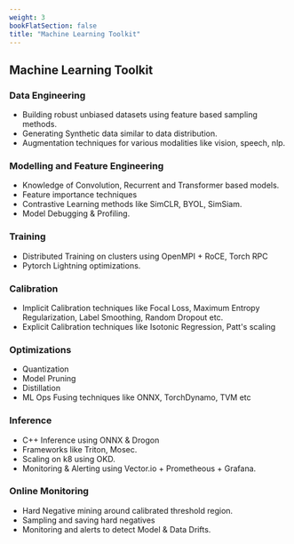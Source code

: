 ```yaml
---
weight: 3
bookFlatSection: false
title: "Machine Learning Toolkit"
---
```


## **Machine Learning Toolkit**

### **Data Engineering**
* Building robust unbiased datasets using feature based sampling methods.
* Generating Synthetic data similar to data distribution.
* Augmentation techniques for various modalities like vision, speech, nlp.

### **Modelling and Feature Engineering**
* Knowledge of Convolution, Recurrent and Transformer based models.
* Feature importance techniques
* Contrastive Learning methods like SimCLR, BYOL, SimSiam.
* Model Debugging & Profiling.

### **Training**
* Distributed Training on clusters using OpenMPI + RoCE, Torch RPC
* Pytorch Lightning optimizations.

### **Calibration**
* Implicit Calibration techniques like Focal Loss, Maximum Entropy Regularization, Label Smoothing, Random Dropout etc.
* Explicit Calibration techniques like Isotonic Regression, Patt's scaling

### **Optimizations**
* Quantization
* Model Pruning
* Distillation
* ML Ops Fusing techniques like ONNX, TorchDynamo, TVM etc

### **Inference**
* C++ Inference using ONNX & Drogon
* Frameworks like Triton, Mosec.
* Scaling on k8 using OKD.
* Monitoring & Alerting using Vector.io + Prometheous + Grafana.

### **Online Monitoring**
* Hard Negative mining around calibrated threshold region.
* Sampling and saving hard negatives
* Monitoring and alerts to detect Model & Data Drifts.
